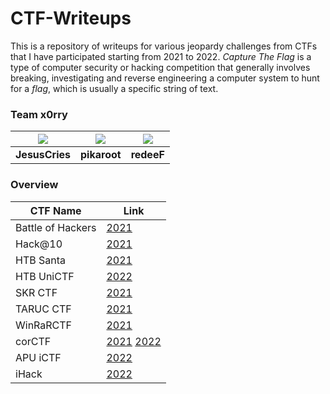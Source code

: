 # CTF-Writeups
This is a repository of writeups for various jeopardy challenges from CTFs that I have participated starting from 2021 to 2022. *Capture The Flag* is a type of computer security or hacking competition that generally involves breaking, investigating and reverse engineering a computer system to hunt for a *flag*, which is usually a specific string of text.

### Team x0rry
| ![](https://avatars.githubusercontent.com/u/62108395?s=150&v=4)    | ![](https://avatars.githubusercontent.com/u/107750005?s=150&v=4) | ![](https://pps.whatsapp.net/v/t61.24694-24/167713933_316885877275732_4198735115085009540_n.jpg?stp=dst-jpg_s96x96&ccb=11-4&oh=01_AdQi7hoA0uvT4Xvna78y3Jh7oz-1XSr9tx7Vn6b98usB4w&oe=63A2B0C9) |
|:-----------------------------------------------:|:-----------------------------------------------:|:-----------------------------------------------:|
| **JesusCries**                                  | **pikaroot**                                    | **redeeF**                                      |

### Overview
| CTF Name           | Link                                                         |
|--------------------|--------------------------------------------------------------|
| Battle of Hackers  | [2021](BoH2021) |
| Hack@10            | [2021](HACK@10) |
| HTB Santa          | [2021](HTB%20Santa%202021) |
| HTB UniCTF         | [2022](HTB%20UniCTF%202022) |
| SKR CTF            | [2021](SKR%20CTF) |
| TARUC CTF          | [2021](TARUC%20CTF%20Season%201) |
| WinRaRCTF          | [2021](WinRaRCTF) |
| corCTF             | [2021](corCTF) [2022](corCTF) |
| APU iCTF           | [2022](iCTF%202022) |
| iHack              | [2022](iHack2022%20Qualifying%20Round) |

